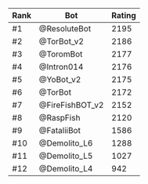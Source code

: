 Rank|Bot|Rating
---|---|---
#1|@ResoluteBot|2195
#2|@TorBot_v2|2186
#3|@ToromBot|2177
#4|@Intron014|2176
#5|@YoBot_v2|2175
#6|@TorBot|2172
#7|@FireFishBOT_v2|2152
#8|@RaspFish|2120
#9|@FataliiBot|1586
#10|@Demolito_L6|1288
#11|@Demolito_L5|1027
#12|@Demolito_L4|942
